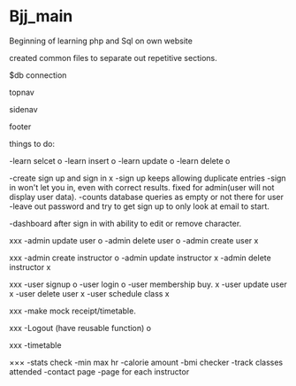 # Bjj_main

Beginning of learning php and Sql on own website

created common files to separate out repetitive sections.

$db connection

topnav

sidenav

footer 

things to do:

-learn selcet o
-learn insert o
-learn update o
-learn delete o

-create sign up and sign in x
 -sign up keeps allowing duplicate entries
 -sign in won't let you in, even with correct results. fixed for admin(user will not display user data).
 -counts database queries as empty or not there for user
 -leave out password and try to get sign up to only look at email to start.

-dashboard after sign in with ability to edit or remove character. 

xxx
-admin update user o
-admin delete user o
-admin create user x

xxx
-admin create instructor o
-admin update instructor x
-admin delete instructor x

xxx
-user signup o
-user login o
-user membership buy. x
-user update user x
-user delete user x
-user schedule class x

xxx
-make mock receipt/timetable.

xxx
-Logout (have reusable function) o

xxx
-timetable 

×××
-stats check
-min max hr
-calorie amount
-bmi checker
-track classes attended
-contact page
-page for each instructor

